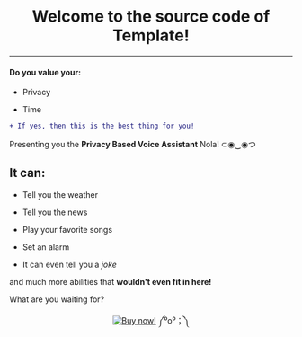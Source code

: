 <h1 align="center">Welcome to the source code of Template!</h1>

---

<h4>Do you value your:</h4>

- Privacy

- Time

```diff
+ If yes, then this is the best thing for you!
```

Presenting you the **Privacy Based Voice Assistant** Nola! ⊂◉‿◉つ

<h2>It can:</h2>

- Tell you the weather

- Tell you the news

- Play your favorite songs

- Set an alarm

- It can even tell you a *joke*

and much more abilities that **wouldn't even fit in here!**


What are you waiting for?

<p align="center">
	<a href="https://www.example.com"><img img src="https://github.com/BoraOfficial/Template/tree/main/assets/images/button-buy.png" alt="Buy now!"/></a>  ༼⁰o⁰；༽
